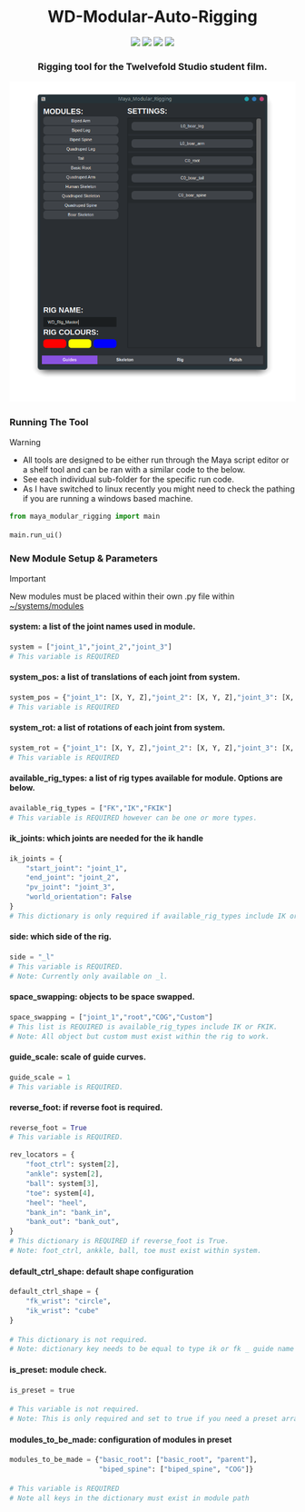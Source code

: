 <h1 align="center">WD-Modular-Auto-Rigging</h1>
<p align="center">
    <img src="https://img.shields.io/badge/Maya-37A5CC?style=for-the-badge&logo=autodeskmaya&logoColor=white">
    <img src="https://img.shields.io/badge/Python-FFD43B?style=for-the-badge&logo=python&logoColor=blue">
    <img src="https://img.shields.io/badge/Qt-41CD52?style=for-the-badge&logo=Qt&logoColor=white">
    <img src="https://img.shields.io/badge/Linux-FCC624?style=for-the-badge&logo=Linux&logoColour=black">
</p>

<h3 align="center">Rigging tool for the Twelvefold Studio student film.</h3>

<div align="center">
    <img src="user_interface/images/MOD.png" alt="Project Screenshot" width="700"/>
</div>


### Running The Tool

> [!WARNING]
> - All tools are designed to be either run through the Maya script editor or a shelf tool and can be ran with a similar code to the below.<br>
> - See each individual sub-folder for the specific run code.<br>
> - As I have switched to linux recently you might need to check the pathing if you are running a windows based machine.

```python
from maya_modular_rigging import main

main.run_ui()
```
### New Module Setup & Parameters

> [!IMPORTANT]
> New modules must be placed within their own .py file within [~/systems/modules](https://github.com/WillDyer/maya_modular_rigging/tree/main/systems/modules)

#### system: a list of the joint names used in module.

```python
system = ["joint_1","joint_2","joint_3"]
# This variable is REQUIRED
```
#### system_pos: a list of translations of each joint from system.
```python
system_pos = {"joint_1": [X, Y, Z],"joint_2": [X, Y, Z],"joint_3": [X, Y, Z]}
# This variable is REQUIRED
```
#### system_rot: a list of rotations of each joint from system.
```python
system_rot = {"joint_1": [X, Y, Z],"joint_2": [X, Y, Z],"joint_3": [X, Y, Z]}
# This variable is REQUIRED
```
#### available_rig_types: a list of rig types available for module. Options are below.
```python
available_rig_types = ["FK","IK","FKIK"]
# This variable is REQUIRED however can be one or more types.
```
#### ik_joints: which joints are needed for the ik handle
```python
ik_joints = {
    "start_joint": "joint_1",
    "end_joint": "joint_2",
    "pv_joint": "joint_3",
    "world_orientation": False
}
# This dictionary is only required if available_rig_types include IK or FKIK
```
#### side: which side of the rig.
```python
side = "_l"
# This variable is REQUIRED.
# Note: Currently only available on _l.
```
#### space_swapping: objects to be space swapped.
```python
space_swapping = ["joint_1","root","COG","Custom"]
# This list is REQUIRED is available_rig_types include IK or FKIK.
# Note: All object but custom must exist within the rig to work.
```
#### guide_scale: scale of guide curves.
```python
guide_scale = 1
# This variable is REQUIRED.
```
#### reverse_foot: if reverse foot is required.
```python
reverse_foot = True
# This variable is REQUIRED.
```
```python
rev_locators = {
    "foot_ctrl": system[2],
    "ankle": system[2],
    "ball": system[3],
    "toe": system[4],
    "heel": "heel",
    "bank_in": "bank_in",
    "bank_out": "bank_out",
}
# This dictionary is REQUIRED if reverse_foot is True.
# Note: foot_ctrl, ankkle, ball, toe must exist within system.
```
#### default_ctrl_shape: default shape configuration

```python
default_ctrl_shape = {
    "fk_wrist": "circle",
    "ik_wrist": "cube"
}

# This dictionary is not required.
# Note: dictionary key needs to be equal to type ik or fk _ guide name from system. Objects only need to be added if the default isnt a circle.
```

#### is_preset: module check.

```python
is_preset = true

# This variable is not required.
# Note: This is only required and set to true if you need a preset arragment.
```

#### modules_to_be_made: configuration of modules in preset

```python
modules_to_be_made = {"basic_root": ["basic_root", "parent"],
                      "biped_spine": ["biped_spine", "COG"]}

# This variable is REQUIRED
# Note all keys in the dictionary must exist in module path

```

